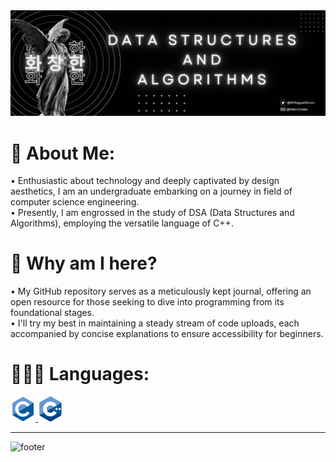 <!-- Start of README.md -->

<img src="resources/Banner.jpg" alt="Profile banner.">

# 💫 About Me:
• Enthusiastic about technology and deeply captivated by design aesthetics, I am an undergraduate embarking on a journey in field of  computer science engineering. <br/>
• Presently, I am engrossed in the study of DSA (Data Structures and Algorithms), employing the versatile language of C++. <br/>

# 🤔 Why am I here?
• My GitHub repository serves as a meticulously kept journal, offering an open resource for those seeking to dive into programming from its foundational stages. <br/>
• I'll try my best in maintaining a steady stream of code uploads, each accompanied by concise explanations to ensure accessibility for beginners. <br/>


# 👨🏻‍💻 Languages:
<a href="https://www.cprogramming.com/" target="_blank" rel="noreferrer"> <img 
src="https://raw.githubusercontent.com/devicons/devicon/master/icons/c/c-original.svg" alt="c" width="40" height="40"/> </a>
<a href="https://www.w3schools.com/cpp/" target="_blank" rel="noreferrer"> <img src="https://raw.githubusercontent.com/devicons/devicon/master/icons/cplusplus/cplusplus-original.svg" alt="cplusplus" width="40" height="40"/> </a>


---

![footer](https://user-images.githubusercontent.com/10498744/210157572-1fca0242-8af2-46a6-bfa3-666ffd40ebde.svg)

<!-- End of README.md -->
